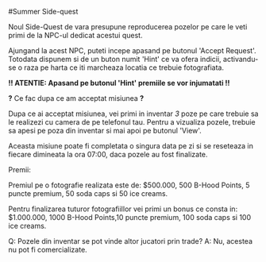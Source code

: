  #Summer Side-quest
 
 Noul Side-Quest de vara presupune reproducerea pozelor pe care le veti primi de la NPC-ul dedicat acestui quest.
 
 Ajungand la acest NPC, puteti incepe apasand pe butonul 'Accept Request'.
 Totodata dispunem si de un buton numit 'Hint' ce va ofera indicii, activandu-se o raza pe harta ce iti marcheaza locatia ce trebuie fotografiata.
 
 <b>!! ATENTIE: Apasand pe butonul 'Hint' premiile se vor injumatati !!</b>
 
  <b>?</b> Ce fac dupa ce am acceptat misiunea <b>?</b>
  
  Dupa ce ai acceptat misiunea, vei primi in inventar *3* poze pe care trebuie sa le realizezi cu camera de pe telefonul tau.
  Pentru a vizualiza pozele, trebuie sa apesi pe poza din inventar si mai apoi pe butonul 'View'.
  
  Aceasta misiune poate fi completata o singura data pe zi si se reseteaza in fiecare dimineata la ora 07:00, daca pozele au fost finalizate.
  
  Premii:
  
  Premiul pe o fotografie realizata este de: $500.000, 500 B-Hood Points, 5 puncte premium, 50 soda caps si 50 ice creams.
  
  Pentru finalizarea tuturor fotografiillor vei primi un bonus ce consta in: $1.000.000, 1000 B-Hood Points,10 puncte premium, 100 soda caps si 100 ice creams.
  
  Q: Pozele din inventar se pot vinde altor jucatori prin trade?
  A: Nu, acestea nu pot fi comercializate.
